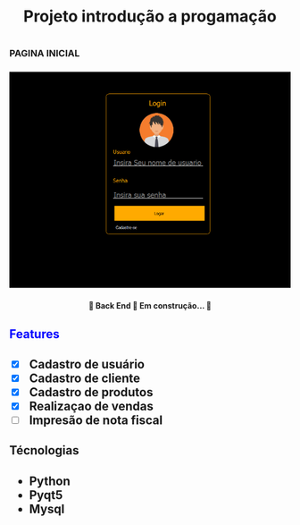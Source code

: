 <h1 align="center ">Projeto introdução a progamação <h1>
<h1 align = "center">
<h3>PAGINA INICIAL<H3>
  <img alt="NextLevelWeek" title="#NextLevelWeek" src="./img/inicio.png" />
</h1>

<h4 align="center"> 
	🚧  Back End   🚀 Em construção...  🚧
</h4>

<h2 style="color:blue">Features<h2>

- [x] Cadastro de usuário
- [x] Cadastro de cliente
- [x] Cadastro de produtos
- [x] Realizaçao de vendas
- [ ] Impresão de nota fiscal

<h2> Técnologias<h2>
<ul>
<li>Python
<li>Pyqt5
<li>Mysql
<ul>



